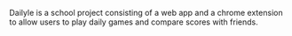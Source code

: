 Dailyle is a school project consisting of a web app and a chrome extension to allow users to play daily games and compare scores with friends.
